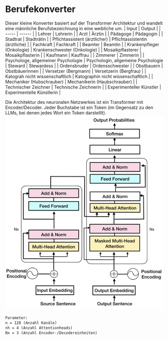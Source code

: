 
# Berufekonverter

Dieser kleine Konverter basiert auf der Transformer Architektur und wandelt eine männliche Berufsbezeichnung in eine weibliche um.
| Input | Output |
| ----- | ------ |
| Lehrer | Lehrerin |
| Arzt | Ärztin |
| Pädagoge | Pädagogin |
| Stadtrat | Stadträtin |
| Pflichtassistent (ärztlicher) | Pflichtassistentin (ärztliche) |
| Fachkraft | Fachkraft |
| Beamter | Beamtin |
| Krankenpfleger (Onkologie) | Krankenschwester (Onkologie) |
| Mosaikpflasterer | Mosaikpflasterin |
| Kaufmann | Kauffrau |
| Zimmerer | Zimmerin |
| Psychologe, allgemeiner Psychologie | Psychologin, allgemeine Psychologie
| Steward | Stewardess |
| Ordensbruder | Ordensschwester |
| Obstbauern | Obstbäuerinnen |
| Versetzer (Bergmann) | Versetzerin (Bergfrau) |
| Katograh nicht wissenschaftlich | Katographin nicht wissenschaftlich |
| Mechaniker (Hubschrauber) | Mechanikerin (Haubschrauber) |
| Technischer Zeichner | Technische Zeichnerin |
| Experimenteller Künstler | Experimentelle Künstlerin |

Die Architektur des neuronalen Netzwerkes ist ein Transformer mit Encoder/Decoder. Jeder Buchstabe ist ein Token (im Gegensatz zu den LLMs, bei denen jedes Wort ein Token darstelllt).
![Transformer Architekture](transformer_architektur.jpg "Transformer Architekture")
```
Parameter:
n = 128 (Anzahl Kanäle)
nh = 4 (Anzahl Attentionheads)
Nx = 3 (Anzahl Encoder-/Decodereinheiten)
```